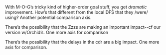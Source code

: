 
# 

With M-O-G’s tricky kind of higher-order goal stuff, you get
*dramatic* improvement. How’s that different from the local DFS that
they /were/ using? Another potential comparison axis.

There’s the possibility that the Zzzs are making an important impact--cf our version w/Orchid’s. One more axis for comparison

There’s the possibility that the delays in the cdr are a big impact. One more axis for comparison.

